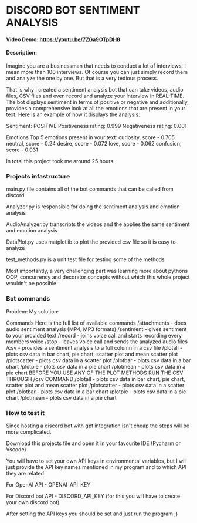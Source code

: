 # DISCORD BOT SENTIMENT ANALYSIS
#### Video Demo:  https://youtu.be/7ZGa9OTpDH8
#### Description:

Imagine you are a businessman that needs to conduct a lot of interviews. I mean more than 100 interviews. Of course you can just simply record them and analyze the one by one. But that is a very tedious process.

That is why I created a sentiment analysis bot that can take videos, audio files, CSV files and even record and analyze your interview in REAL-TIME.
The bot displays sentiment in terms of positive or negative and additionally, provides a comprehensive look at all the emotions that are present in your text.
Here is an example of how it displays the analysis:

Sentiment: POSITIVE
Positiveness rating: 0.999
Negativeness rating: 0.001

Emotions
Top 5 emotions present in your text:
curiosity, score - 0.705
neutral, score - 0.24
desire, score - 0.072
love, score - 0.062
confusion, score - 0.031


In total this project took me around 25 hours

### Projects infastructure

main.py file contains all of the bot commands that can be called from discord

Analyzer.py is responsible for doing the sentiment analysis and emotion analysis

AudioAnalyzer.py transcripts the videos and the applies the same sentiment and emotion analysis  

DataPlot.py uses matplotlib to plot the provided csv file so it is easy to analyze

test_methods.py is a unit test file for testing some of the methods

Most importantly, a very challenging part was learning more about pythons OOP, concurrency and decorator concepts without which this whole project wouldn't be possible.

### Bot commands

Problem:
My solution:

Commands
Here is the full list of available commands
/attachments - does audio sentiment analysis (MP4, MP3 formats)
/sentiment - gives sentiment to your provided text
/record - joins voice call and starts recording every members voice
/stop - leaves voice call and sends the analyzed audio files
/csv - provides a sentiment analysis to a full column in a csv file
/plotall - plots csv data in bar chart, pie chart, scatter plot and mean scatter plot
/plotscatter - plots csv data in a scatter plot
/plotbar - plots csv data in a bar chart
/plotpie - plots csv data in a pie chart
/plotmean - plots csv data in a pie chart
BEFORE YOU USE ANY OF THE PLOT METHODS RUN THE CSV THROUGH /csv COMMAND
/plotall - plots csv data in bar chart, pie chart, scatter plot and mean scatter plot
/plotscatter - plots csv data in a scatter plot
/plotbar - plots csv data in a bar chart
/plotpie - plots csv data in a pie chart
/plotmean - plots csv data in a pie chart


### How to test it
Since hosting a discord bot with gpt integration isn't cheap the steps will be more complicated.

Download this projects file and open it in your favourite IDE (Pycharm or Vscode)

You will have to set your own API keys in environmental variables, but I will just provide the API key names mentioned in my program and to which API they are related:

For OpenAI API - OPENAI_API_KEY

For Discord bot API - DISCORD_API_KEY (for this you will have to create your own discord bot)


After setting the API keys you should be set and just run the program ;)
